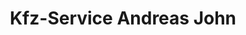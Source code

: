 ---
title: "Kfz-Service Andreas John"
url: /aidlingen/kfz-service-andreas-john/
shop: Autowerkstatt
---
